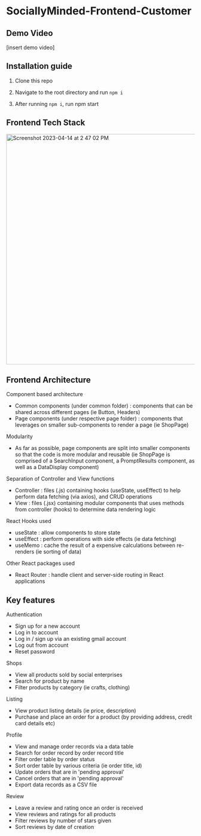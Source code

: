 # SociallyMinded-Frontend-Customer

## Demo Video
[insert demo video]

## Installation guide

1. Clone this repo

2. Navigate to the root directory and run `npm i`

3. After running `npm i`, run npm start 

## Frontend Tech Stack
<img width="616" alt="Screenshot 2023-04-14 at 2 47 02 PM" src="https://user-images.githubusercontent.com/97529863/231965201-9746f258-17b1-4e63-b5fa-b8f3511dfc97.png">

## Frontend Architecture
Component based architecture
- Common components (under common folder) : components that can be shared across different pages (ie Button, Headers)
- Page components (under respective page folder) : components that leverages on smaller sub-components to render a page (ie ShopPage)

Modularity 
- As far as possible, page components are split into smaller components so that the code is more modular and reusable (ie ShopPage is comprised of a SearchInput component, a PromptResults component, as well as a DataDisplay component)

Separation of Controller and View functions
- Controller : files (.js) containing hooks (useState, useEffect) to help perform data fetching (via axios), and CRUD operations
- View : files (.jsx) containing modular components that uses methods from controller (hooks) to determine data rendering logic 

React Hooks used
- useState : allow components to store state 
- useEffect : perform operations with side effects (ie data fetching)
- useMemo : cache the result of a expensive calculations between re-renders (ie sorting of data)

Other React packages used 
- React Router : handle client and server-side routing in React applications

## Key features
Authentication 
- Sign up for a new account
- Log in to account
- Log in / sign up via an existing gmail account
- Log out from account
- Reset password

Shops
- View all products sold by social enterprises
- Search for product by name
- Filter products by category (ie crafts, clothing)

Listing
- View product listing details (ie price, description)
- Purchase and place an order for a product (by providing address, credit card details etc)

Profile
- View and manage order records via a data table
- Search for order record by order record title
- Filter order table by order status
- Sort order table by various criteria (ie order title, id) 
- Update orders that are in 'pending approval'
- Cancel orders that are in 'pending approval'
- Export data records as a CSV file 

Review 
- Leave a review and rating once an order is received 
- View reviews and ratings for all products
- Filter reviews by number of stars given 
- Sort reviews by date of creation 
